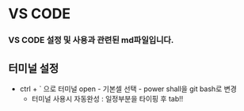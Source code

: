 # VS CODE

### VS CODE 설정 및 사용과 관련된 md파일입니다.



## 터미널 설정

- ctrl + ` 으로 터미널 open - 기본셀 선택 - power shall을 git bash로 변경
  - 터미널 사용시 자동완성 : 일정부분을 타이핑 후 tab!!
